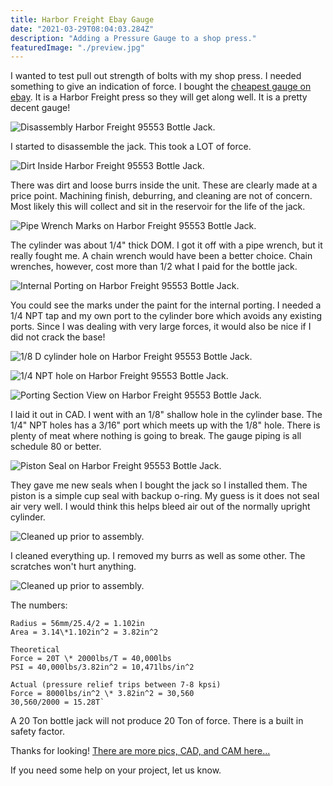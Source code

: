 ```yaml
---
title: Harbor Freight Ebay Gauge
date: "2021-03-29T08:04:03.284Z"
description: "Adding a Pressure Gauge to a shop press."
featuredImage: "./preview.jpg"
---
```


I wanted to test pull out strength of bolts with my shop press. I needed something to give an indication of force. I bought the <a href="https://www.ebay.com/itm/2-1-2-Pressure-Gauge-Stainless-Steel-Case-Liquid-Filled-Back-Mnt-10000-PSI/184555160592" target="_blank" rel="noopener noreferrer">cheapest gauge on ebay</a>. It is a Harbor Freight press so they will get along well. It is a pretty decent gauge!

<img class="blog-img" src="https://circuit-case-blog.s3-us-west-1.amazonaws.com/2021-03-29-Shop_Press_Gauge/1-taking_jack_apart.jpg" alt="Disassembly Harbor Freight 95553 Bottle Jack."><br/>

I started to disassemble the jack. This took a LOT of force.

<img class="blog-img" src="https://circuit-case-blog.s3-us-west-1.amazonaws.com/2021-03-29-Shop_Press_Gauge/2-dirt_inside.jpg" alt="Dirt Inside Harbor Freight 95553 Bottle Jack."><br/>

There was dirt and loose burrs inside the unit. These are clearly made at a price point. Machining finish, deburring, and cleaning are not of concern. Most likely this will collect and sit in the reservoir for the life of the jack.

<img class="blog-img" src="https://circuit-case-blog.s3-us-west-1.amazonaws.com/2021-03-29-Shop_Press_Gauge/3-pipe_wrench_marks.jpg" alt="Pipe Wrench Marks on Harbor Freight 95553 Bottle Jack."><br/>

The cylinder was about 1/4" thick DOM. I got it off with a pipe wrench, but it really fought me. A chain wrench would have been a better choice. Chain wrenches, however, cost more than 1/2 what I paid for the bottle jack.

<img class="blog-img" src="https://circuit-case-blog.s3-us-west-1.amazonaws.com/2021-03-29-Shop_Press_Gauge/4-internal_porting.jpg" alt="Internal Porting on Harbor Freight 95553 Bottle Jack."><br/>

You could see the marks under the paint for the internal porting. I needed a 1/4 NPT tap and my own port to the cylinder bore which avoids any existing ports. Since I was dealing with very large forces, it would also be nice if I did not crack the base!

<img class="blog-img" src="https://circuit-case-blog.s3-us-west-1.amazonaws.com/2021-03-29-Shop_Press_Gauge/5-cylinder_hole.jpg" alt="1/8 D cylinder hole on Harbor Freight 95553 Bottle Jack."><br/>

<img class="blog-img" src="https://circuit-case-blog.s3-us-west-1.amazonaws.com/2021-03-29-Shop_Press_Gauge/6-npt_hole.jpg" alt="1/4 NPT hole on Harbor Freight 95553 Bottle Jack."><br/>

<img class="blog-img" src="https://circuit-case-blog.s3-us-west-1.amazonaws.com/2021-03-29-Shop_Press_Gauge/section.JPG" alt="Porting Section View on Harbor Freight 95553 Bottle Jack."><br/>

I laid it out in CAD. I went with an 1/8" shallow hole in the cylinder base. The 1/4" NPT holes has a 3/16" port which meets up with the 1/8" hole. There is plenty of meat where nothing is going to break. The gauge piping is all schedule 80 or better.

<img class="blog-img" src="https://circuit-case-blog.s3-us-west-1.amazonaws.com/2021-03-29-Shop_Press_Gauge/7-piston_seal.jpg" alt="Piston Seal on Harbor Freight 95553 Bottle Jack."><br/>

They gave me new seals when I bought the jack so I installed them. The piston is a simple cup seal with backup o-ring. My guess is it does not seal air very well. I would think this helps bleed air out of the normally upright cylinder.

<img class="blog-img" src="https://circuit-case-blog.s3-us-west-1.amazonaws.com/2021-03-29-Shop_Press_Gauge/8-cleaned_up.jpg" alt="Cleaned up prior to assembly."><br/>

I cleaned everything up. I removed my burrs as well as some other. The scratches won't hurt anything.

<img class="blog-img" src="https://circuit-case-blog.s3-us-west-1.amazonaws.com/2021-03-29-Shop_Press_Gauge/9-calcs.jpg" alt="Cleaned up prior to assembly."><br/>

The numbers:

    Radius = 56mm/25.4/2 = 1.102in
    Area = 3.14\*1.102in^2 = 3.82in^2

    Theoretical
    Force = 20T \* 2000lbs/T = 40,000lbs
    PSI = 40,000lbs/3.82in^2 = 10,471lbs/in^2

    Actual (pressure relief trips between 7-8 kpsi)
    Force = 8000lbs/in^2 \* 3.82in^2 = 30,560
    30,560/2000 = 15.28T`

A 20 Ton bottle jack will not produce 20 Ton of force. There is a built in safety factor.

Thanks for looking! <a href="https://cad.onshape.com/documents/eb79c6db72c6a3027f37b65d/w/777410d1b37eb2d133869cc7/e/dc860df1d2a0c567fa235e57" target="_blank" rel="noopener noreferrer">There are more pics, CAD, and CAM here...</a>

If you need some help on your project, let us know.
